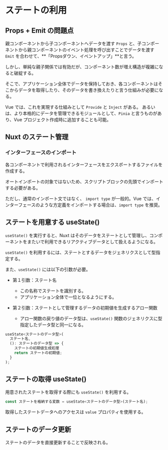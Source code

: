 # ステートの利用

## Props + Emit の問題点

親コンポーネントから子コンポーネントへデータを渡す `Props` と、子コンポーネントから親コンポーネントのイベント処理を呼び出すことでデータを渡す `Emit` を合わせて、**「Propsダウン、イベントアップ」**と言う。

しかし、単純な親子関係では有効だが、コンポーネント数が増え構造が複雑になると破綻する。

そこで、アプリケーション全体でデータを保持しておき、各コンポーネントはそこからデータを取得したり、そのデータを書き換えたりと言う仕組みが必要になる。

Vue では、これを実現する仕組みとして `Provide` と `Inject` がある。
あるいは、より本格的にデータを管理できるモジュールとして、`Pinia` と言うものがあり、Vue プロジェクト作成時に追加することも可能。

## Nuxt のステート管理

### インターフェースのインポート

各コンポーネントで利用されるインターフェースをエクスポートするファイルを作成する。

オートインポートの対象ではないため、スクリプトブロックの先頭でインポートする必要がある。

ただし、通常のインポート文ではなく、 `import type` が一般的。Vue では、インターフェースのような方定義をインポートする場合は、`import type` を推奨。

## ステートを用意する useState()

`useState()` を実行すると、Nuxt はそのデータをステートとして管理し、コンポーネントをまたいで利用できるリアクティブデータとして扱えるようになる。

`useState()` を利用するには、ステートとするデータをジェネリクスとして型指定する。

また、`useState()` には以下の引数が必要。

- 第１引数：ステート名
  - この名称でステートを識別する。
  - アプリケーション全体で一位となるようにする。

- 第２引数：ステートとして管理するデータの初期値を生成するアロー関数
  - アロー関数の戻り値のデータ型は、`useState()` 関数のジェネリクスに型指定したデータ型と同一になる。

```js
useState<ステートのデータ型>(
  ステート名,
  (): ステートのデータ型 => {
    ステートの初期値生成処理
    return ステートの初期値;
  }
);
```

## ステートの取得 useState()

用意されたステートを取得する際にも `useState()` を利用する。

```js
const ステートを格納する変数 = useState<ステートのデータ型>(ステート名);
```

取得したステートデータへのアクセスは `value` プロパティを使用する。

## ステートのデータ更新

ステートのデータを直接更新することで反映される。
